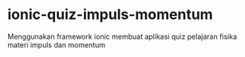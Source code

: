 # ionic-quiz-impuls-momentum
Menggunakan framework ionic membuat aplikasi quiz pelajaran fisika materi impuls dan momentum
